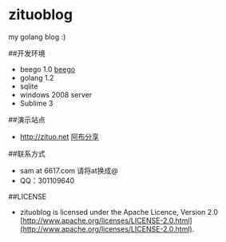 zituoblog
=========
my golang blog :)

##开发环境
*	beego 1.0 [beego](http://beego.me)
*	golang 1.2
*	sqlite
*	windows 2008 server
*	Sublime 3


##演示站点
*	http://zituo.net  [阿布分享](http://zituo.net)

##联系方式
*	sam at 6617.com 请将at换成@
*	QQ：301109640

##LICENSE
*	zituoblog is licensed under the Apache Licence, Version 2.0 [http://www.apache.org/licenses/LICENSE-2.0.html](http://www.apache.org/licenses/LICENSE-2.0.html).
